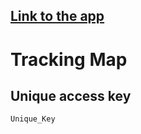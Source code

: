 ## [Link to the app](https://vercel.app/)

# Tracking Map

## Unique access key

```bash
Unique_Key
```
